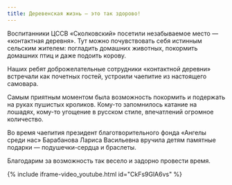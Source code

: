 ```yaml
---
title: Деревенская жизнь — это так здорово!
---
```


Воспитанники ЦССВ «Сколковский» посетили незабываемое место — «контактная деревня». Тут можно почувствовать себя истинным сельским жителем: погладить домашних животных, покормить домашних птиц и даже подоить корову.

<!--more-->
Наших ребят доброжелательные сотрудники «контактной деревни» встречали как почетных гостей, устроили чаепитие из настоящего самовара.

Самым приятным моментом была возможность покормить и подержать на руках пушистых кроликов. Кому-то запомнилось катание на лошадях, кому-то угощение в русском стиле, впечатлений огромное количество.

Во время чаепития президент благотворительного фонда «Ангелы среди нас» Барабанова Лариса Васильевна вручила детям памятные подарки — подушечки-сердца и браслеты.

 Благодарим за возможность так весело и задорно провести время.

{% include iframe-video_youtube.html id="CkFs9GlA6vs" %}
